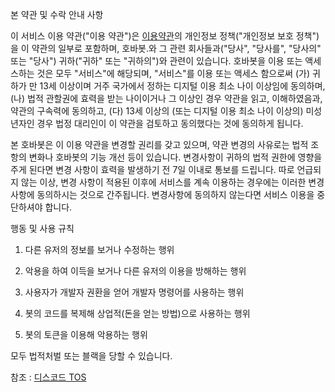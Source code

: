 본 약관 및 수락 안내 사항


이 서비스 이용 약관("이용 약관")은 [이용약관](https://github.com/8954sood/Discord-Hoba-bot/blob/master/hoba%20bot%20Privacy.md)의 개인정보 정책("개인정보 보호 정책")을 이 약관의 일부로 포함하며,
호바봇.와 그 관련 회사들과("당사", "당사를", "당사의" 또는 "당사") 귀하("귀하" 또는 "귀하의")와 관련이 있습니다.
호바봇을 이용 또는 액세스하는 것은 모두 "서비스"에 해당되며, "서비스"를 이용 또는 액세스 함으로써 (가) 귀하가 만 13세 이상이며 거주 국가에서 정하는 디지털 이용 최소 나이 이상임에 동의하며,
(나) 법적 관할권에 효력을 받는 나이이거나 그 이상인 경우 약관을 읽고, 이해하였음과,
약관의 구속력에 동의하고, (다) 13세 이상의 (또는 디지털 이용 최소 나이 이상의) 미성년자인 경우 법정 대리인이 이 약관을 검토하고 동의했다는 것에 동의하게 됩니다.

본 호바봇은 이 이용 약관을 변경할 권리를 갖고 있으며,
약관 변경의 사유로는 법적 조항의 변화나 호바봇의 기능 개선 등이 있습니다. 
변경사항이 귀하의 법적 권한에 영향을 주게 된다면 변경 사항이 효력을 발생하기 전 7일 이내로 통보를 드립니다. 따로 언급되지 않는 이상, 
변경 사항이 적용된 이후에 서비스를 계속 이용하는 경우에는 이러한 변경 사항에 동의하시는 것으로 간주됩니다. 변경사항에 동의하지 않는다면 서비스 이용을 중단하셔야 합니다.


행동 및 사용 규칙

1. 다른 유저의 정보를 보거나 수정하는 행위

2. 악용을 하여 이득을 보거나 다른 유저의 이용을 방해하는 행위

3. 사용자가 개발자 권환을 얻어 개발자 명령어를 사용하는 행위

4. 봇의 코드를 복제해 상업적(돈을 얻는 방법)으로 사용하는 행위

5. 봇의 토큰을 이용해 악용하는 행위

모두 법적처벌 또는 블랙을 당할 수 있습니다.

참조 : [디스코드 TOS](https://discord.com/new/terms)
